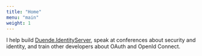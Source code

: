 ```yaml
---
title: "Home"
menu: "main"
weight: 1
---
```



I help build [Duende.IdentityServer](https://github.com/DuendeSoftware/IdentityServer/), speak at conferences about security and identity, and train other developers about OAuth and OpenId Connect.


